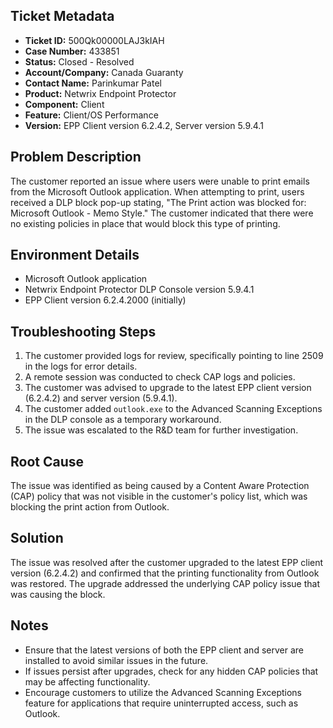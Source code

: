 ## Ticket Metadata
- **Ticket ID:** 500Qk00000LAJ3kIAH
- **Case Number:** 433851
- **Status:** Closed - Resolved
- **Account/Company:** Canada Guaranty
- **Contact Name:** Parinkumar Patel
- **Product:** Netwrix Endpoint Protector
- **Component:** Client
- **Feature:** Client/OS Performance
- **Version:** EPP Client version 6.2.4.2, Server version 5.9.4.1

## Problem Description
The customer reported an issue where users were unable to print emails from the Microsoft Outlook application. When attempting to print, users received a DLP block pop-up stating, "The Print action was blocked for: Microsoft Outlook - Memo Style." The customer indicated that there were no existing policies in place that would block this type of printing.

## Environment Details
- Microsoft Outlook application
- Netwrix Endpoint Protector DLP Console version 5.9.4.1
- EPP Client version 6.2.4.2000 (initially)

## Troubleshooting Steps
1. The customer provided logs for review, specifically pointing to line 2509 in the logs for error details.
2. A remote session was conducted to check CAP logs and policies.
3. The customer was advised to upgrade to the latest EPP client version (6.2.4.2) and server version (5.9.4.1).
4. The customer added `outlook.exe` to the Advanced Scanning Exceptions in the DLP console as a temporary workaround.
5. The issue was escalated to the R&D team for further investigation.

## Root Cause
The issue was identified as being caused by a Content Aware Protection (CAP) policy that was not visible in the customer's policy list, which was blocking the print action from Outlook.

## Solution
The issue was resolved after the customer upgraded to the latest EPP client version (6.2.4.2) and confirmed that the printing functionality from Outlook was restored. The upgrade addressed the underlying CAP policy issue that was causing the block.

## Notes
- Ensure that the latest versions of both the EPP client and server are installed to avoid similar issues in the future.
- If issues persist after upgrades, check for any hidden CAP policies that may be affecting functionality.
- Encourage customers to utilize the Advanced Scanning Exceptions feature for applications that require uninterrupted access, such as Outlook.